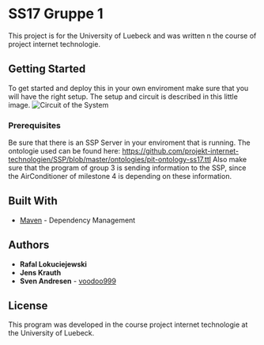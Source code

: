 # SS17 Gruppe 1

This project is for the University of Luebeck and was written n the course of project internet technologie.

## Getting Started

To get started and deploy this in your own enviroment make sure that you will have the right setup. The setup and circuit is described in this little image.
![Circuit of the System](https://github.com/voodoo999/SS17-Gruppe1/curcuit.jpg)

### Prerequisites

Be sure that there is an SSP Server in your enviroment that is running. The ontologie used can be found here: https://github.com/projekt-internet-technologien/SSP/blob/master/ontologies/pit-ontology-ss17.ttl
Also make sure that the program of group 3 is sending information to the SSP, since the AirConditioner of milestone 4 is depending on these information.

## Built With

* [Maven](https://maven.apache.org/) - Dependency Management

## Authors

* **Rafal Lokuciejewski** 
* **Jens Krauth**
* **Sven Andresen** - [voodoo999](https://github.com/voodoo999)

## License

This program was developed in the course project internet technologie at the University of Luebeck. 
